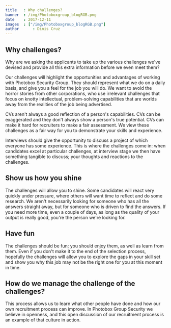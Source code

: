 ```yaml
---
title   : Why challenges?
banner  : /img/Photoboxgroup_blogRGB.png
date    : 2017-12-11
images  : ["/img/Photoboxgroup_blogRGB.png"]
author      : Dinis Cruz
---
```


## Why challenges?

Why are we asking the applicants to take up the various challenges we've devised and provide all this extra information before we even meet them?

Our challenges will highlight the opportunities and advantages of working with Photobox Security Group. They should represent what we do on a daily basis, and give you a feel for the job you will do. We want to avoid the horror stories from other corporations, who use irrelevant challenges that focus on knotty intellectual, problem-solving capabilities that are worlds away from the realities of the job being advertised.

CVs aren't always a good reflection of a person's capabilities. CVs can be exaggerated and they don't always show a person's true potential. CVs can make it hard for recruiters to make a fair assessment. We view these challenges as a fair way for you to demonstrate your skills and experience.

Interviews should give the opportunity to discuss a project of which everyone has some experience. This is where the challenges come in: when candidates excel at particular challenges, at interview stage we then have something tangible to discuss; your thoughts and reactions to the challenges.

## Show us how you shine
The challenges will allow you to shine. Some candidates will react very quickly under pressure, where others will want time to reflect and do some research. We aren't necessarily looking for someone who has all the answers straight away, but for someone who is driven to find the answers. If you need more time, even a couple of days, as long as the quality of your output is really good, you're the person we're looking for. 

## Have fun
The challenges should be fun; you should enjoy them, as well as learn from them. Even if you don't make it to the end of the selection process, hopefully the challenges will allow you to explore the gaps in your skill set and show you why this job may not be the right one for you at this moment in time.

## How do we manage the challenge of the challenges? 
This process allows us to learn what other people have done and how our own recruitment process can improve. In Photobox Group Security we believe in openness, and this open discussion of our recruitment process is an example of that culture in action. 
